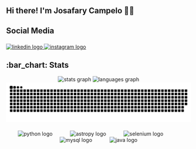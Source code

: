 ## Hi there! I'm Josafary Campelo 🤘🏽

###

<h2 align="left">Social Media</h2>

###

<div align="left">
  <a href="https://www.linkedin.com/in/josafary-campelo/" target="_blank">
    <img src="https://raw.githubusercontent.com/maurodesouza/profile-readme-generator/master/src/assets/icons/social/linkedin/default.svg" width="60" height="40" alt="linkedin logo"  />
  </a>
  <a href="https://www.instagram.com/jmangueboy/" target="_blank">
    <img src="https://raw.githubusercontent.com/maurodesouza/profile-readme-generator/master/src/assets/icons/social/instagram/default.svg" width="60" height="40" alt="instagram logo"  />
  </a>
</div>

###

<h2 align="left">:bar_chart: Stats</h2>

<div align="center">
  <img src="https://github-readme-stats.vercel.app/api?username=josafary-ds&hide_title=false&hide_rank=false&show_icons=true&include_all_commits=true&count_private=true&disable_animations=false&theme=dark&locale=en&hide_border=false&order=1" height="150" alt="stats graph"  />
  <img src="https://github-readme-stats.vercel.app/api/top-langs?username=josafary-ds&locale=en&hide_title=false&layout=compact&card_width=320&langs_count=5&theme=dark&hide_border=false&order=2" height="150" alt="languages graph"  />

  <picture align="center">
  <source media="(prefers-color-scheme: dark)" srcset="https://raw.githubusercontent.com/josafary-ds/josafary-ds/output/github-contribution-grid-snake-dark.svg">
  <source media="(prefers-color-scheme: light)" srcset="https://raw.githubusercontent.com/josafary-ds/josafary-ds/output/github-contribution-grid-snake-dark.svg">
  <img align="center" alt="github contribution grid snake animation" src="https://raw.githubusercontent.com/josafary-ds/josafary-ds/output/github-contribution-grid-snake.svg">
</picture>
</div>

###

<div align="center">
  <img src="https://cdn.jsdelivr.net/gh/devicons/devicon@latest/icons/python/python-original.svg" height="60" alt="python logo" />
  <img width="40" />
  <img src="https://raw.githubusercontent.com/josafary-ds/astropy-logo/refs/heads/main/astropy_logo_notext.svg" height="60" alt="astropy logo" />
  <img width="40" />
  <img src="https://cdn.jsdelivr.net/gh/devicons/devicon@latest/icons/selenium/selenium-original.svg" height="60" alt="selenium logo" />
  <img width="40" />
  <img src="https://cdn.jsdelivr.net/gh/devicons/devicon@latest/icons/mysql/mysql-original.svg" height="60" alt="mysql logo" />
  <img width="40" />
  <img src="https://cdn.jsdelivr.net/gh/devicons/devicon@latest/icons/java/java-original.svg" height="60" alt="java logo" />
</div>

###
